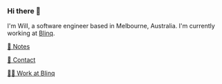 ### Hi there 👋

I'm Will, a software engineer based in Melbourne, Australia. I'm currently working at [Blinq](https://blinq.me/?rel=willhackett).


[📝 Notes](https://notes.willhackett.com)

[📱 Contact](https://willhackett.com/contact)

[👨‍💻 Work at Blinq](https://blinq-me.notion.site/blinq-me/Blinq-is-hiring-77cd347b088c49e3a8b140b0f785697c)

